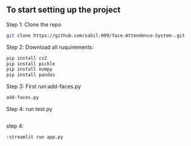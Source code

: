 ## To start setting up the project

Step 1: Clone the repo

```bash
git clone https://github.com/sahil-009/face-Attendence-System-.git
```

Step 2: Download all ruquirements:

```bash
pip install cv2
pip install pickle
pip install numpy
pip install pandas
```

Step 3: First run:add-faces.py

```bash
add-faces.py
```

Step 4: run 
test.py
```bash
```
step 4:
```bash
:streamlit run app.py
```
